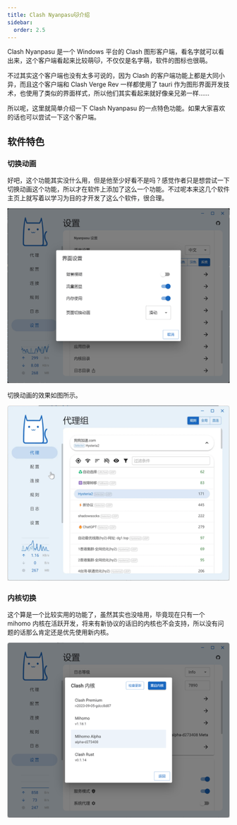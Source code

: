 ```yaml
---
title: Clash Nyanpasu🐱介绍
sidebar:
  order: 2.5
---
```


Clash Nyanpasu 是一个 Windows 平台的 Clash 图形客户端，看名字就可以看出来，这个客户端看起来比较萌🐱，不仅仅是名字萌，软件的图标也很萌。

不过其实这个客户端也没有太多可说的，因为 Clash 的客户端功能上都是大同小异，而且这个客户端和 Clash Verge Rev 一样都使用了 tauri 作为图形界面开发技术，也使用了类似的界面样式，所以他们其实看起来就好像亲兄弟一样……

所以呢，这里就简单介绍一下 Clash Nyanpasu 的一点特色功能。如果大家喜欢的话也可以尝试一下这个客户端。

## 软件特色

### 切换动画

好吧，这个功能其实没什么用，但是他至少好看不是吗？感觉作者只是想尝试一下切换动画这个功能，所以才在软件上添加了这么一个功能。不过呢本来这几个软件主页上就写着以学习为目的才开发了这么个软件，很合理。

![切换动画设置](../../../assets/image/clash-nyanpasu-20240303164535.png)

切换动画的效果如图所示。

![切换动画](../../../assets/image/clash-nyanpasu-transition-animation.webp)

### 内核切换

这个算是一个比较实用的功能了，虽然其实也没啥用，毕竟现在只有一个 mihomo 内核在活跃开发，将来有新协议的话旧的内核也不会支持，所以没有问题的话那么肯定还是优先使用新内核。

![切换内核](../../../assets/image/clash-nyanpasu-20240303165845.png)
